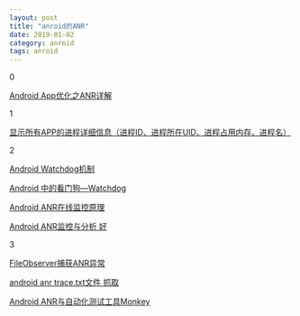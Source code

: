 ```yaml
---
layout: post
title: "anroid的ANR"
date: 2019-01-02
category: anroid
tags: anroid
---
```


0

[Android App优化之ANR详解](https://www.jianshu.com/p/6d855e984b99)  

1  

[显示所有APP的进程详细信息（进程ID、进程所在UID、进程占用内存、进程名）](https://www.cnblogs.com/androidsj/p/3378102.html)  

2  

[Android Watchdog机制](https://blog.csdn.net/u011341111/article/details/79833849)

[Android 中的看门狗—Watchdog](https://blog.csdn.net/toc_sunwinner/article/details/79314732)

[Android ANR在线监控原理](https://blog.csdn.net/lhd201006/article/details/79044517)

[Android ANR监控与分析 好](https://blog.csdn.net/jiankeufo/article/details/79540261)

3

[FileObserver捕获ANR异常](https://www.jianshu.com/p/a1a27619b0ef)

[android anr trace.txt文件 抓取](https://blog.csdn.net/chens393/article/details/50536688)

[Android ANR与自动化测试工具Monkey](https://www.aliyun.com/jiaocheng/88168.html)
